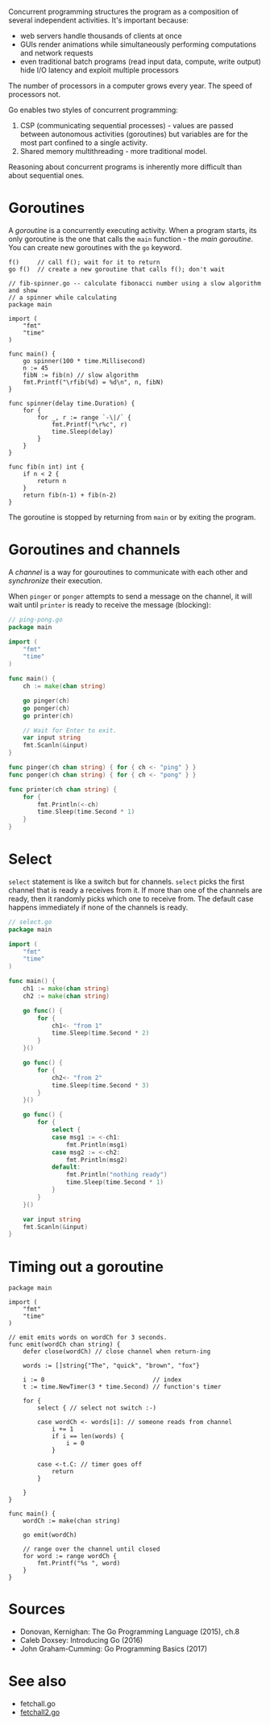 Concurrent programming structures the program as a composition of several independent activities. It's important because:

* web servers handle thousands of clients at once
* GUIs render animations while simultaneously performing computations and network requests
* even traditional batch programs (read input data, compute, write output) hide I/O latency and exploit multiple processors

The number of processors in a computer grows every year. The speed of processors not.

Go enables two styles of concurrent programming:

1. CSP (communicating sequential processes) - values are passed between autonomous activities (goroutines) but variables are for the most part confined to a single activity.
2. Shared memory multithreading - more traditional model.

Reasoning about concurrent programs is inherently more difficult than about sequential ones.

# Goroutines

A *goroutine* is a concurrently executing activity. When a program starts, its only goroutine is the one that calls the `main` function - the *main goroutine*. You can create new goroutines with the `go` keyword.

```
f()     // call f(); wait for it to return
go f()  // create a new goroutine that calls f(); don't wait
```

```
// fib-spinner.go -- calculate fibonacci number using a slow algorithm and show
// a spinner while calculating
package main

import (
	"fmt"
	"time"
)

func main() {
	go spinner(100 * time.Millisecond)
	n := 45
	fibN := fib(n) // slow algorithm
	fmt.Printf("\rfib(%d) = %d\n", n, fibN)
}

func spinner(delay time.Duration) {
	for {
		for _, r := range `-\|/` {
			fmt.Printf("\r%c", r)
			time.Sleep(delay)
		}
	}
}

func fib(n int) int {
	if n < 2 {
		return n
	}
	return fib(n-1) + fib(n-2)
}
```

The goroutine is stopped by returning from `main` or by exiting the program.

# Goroutines and channels

A *channel* is a way for gouroutines to communicate with each other and *synchronize* their execution.

When `pinger` or `ponger` attempts to send a message on the channel, it will
wait until `printer` is ready to receive the message (blocking):

```go
// ping-pong.go
package main

import (
    "fmt"
    "time"
)

func main() {
    ch := make(chan string)

    go pinger(ch)
    go ponger(ch)
    go printer(ch)

    // Wait for Enter to exit.
    var input string
    fmt.Scanln(&input)
}

func pinger(ch chan string) { for { ch <- "ping" } }
func ponger(ch chan string) { for { ch <- "pong" } }

func printer(ch chan string) {
    for {
        fmt.Println(<-ch)
        time.Sleep(time.Second * 1)
    }
}
```

# Select

`select` statement is like a switch but for channels. `select` picks the first channel that is ready a receives from it. If more than one of the channels are ready, then it randomly picks which one to receive from. The default case happens immediately if none of the channels is ready.

```go
// select.go
package main

import (
    "fmt"
    "time"
)

func main() {
    ch1 := make(chan string)
    ch2 := make(chan string)

    go func() {
        for {
            ch1<- "from 1"
            time.Sleep(time.Second * 2)
        }
    }()

    go func() {
        for {
            ch2<- "from 2"
            time.Sleep(time.Second * 3)
        }
    }()

    go func() {
        for {
            select {
            case msg1 := <-ch1:
                fmt.Println(msg1)
            case msg2 := <-ch2:
                fmt.Println(msg2)
            default:
                fmt.Println("nothing ready")
                time.Sleep(time.Second * 1)
            }
        }
    }()

    var input string
    fmt.Scanln(&input)
}
```

# Timing out a goroutine

```
package main

import (
    "fmt"
    "time"
)

// emit emits words on wordCh for 3 seconds.
func emit(wordCh chan string) {
    defer close(wordCh) // close channel when return-ing

    words := []string{"The", "quick", "brown", "fox"}

    i := 0                              // index
    t := time.NewTimer(3 * time.Second) // function's timer

    for {
        select { // select not switch :-)

        case wordCh <- words[i]: // someone reads from channel
            i += 1
            if i == len(words) {
                i = 0
            }

        case <-t.C: // timer goes off
            return
        }

    }
}

func main() {
    wordCh := make(chan string)

    go emit(wordCh)

    // range over the channel until closed
    for word := range wordCh {
        fmt.Printf("%s ", word)
    }
}
```

# Sources

* Donovan, Kernighan: The Go Programming Language (2015), ch.8
* Caleb Doxsey: Introducing Go (2016)
* John Graham-Cumming: Go Programming Basics (2017)

# See also

* fetchall.go
* [fetchall2.go](https://github.com/jreisinger/go/blob/master/http/fetchall2.go)
